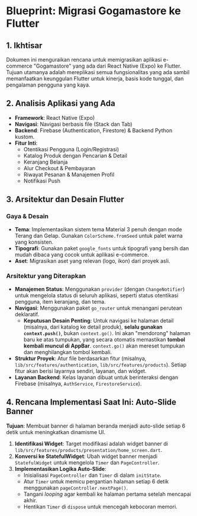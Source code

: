 # Blueprint: Migrasi Gogamastore ke Flutter

## 1. Ikhtisar

Dokumen ini menguraikan rencana untuk memigrasikan aplikasi e-commerce "Gogamastore" yang ada dari React Native (Expo) ke Flutter. Tujuan utamanya adalah mereplikasi semua fungsionalitas yang ada sambil memanfaatkan keunggulan Flutter untuk kinerja, basis kode tunggal, dan pengalaman pengguna yang kaya.

## 2. Analisis Aplikasi yang Ada

- **Framework**: React Native (Expo)
- **Navigasi**: Navigasi berbasis file (Stack dan Tab)
- **Backend**: Firebase (Authentication, Firestore) & Backend Python kustom.
- **Fitur Inti**:
    - Otentikasi Pengguna (Login/Registrasi)
    - Katalog Produk dengan Pencarian & Detail
    - Keranjang Belanja
    - Alur Checkout & Pembayaran
    - Riwayat Pesanan & Manajemen Profil
    - Notifikasi Push

## 3. Arsitektur dan Desain Flutter

### Gaya & Desain

- **Tema**: Implementasikan sistem tema Material 3 penuh dengan mode Terang dan Gelap. Gunakan `ColorScheme.fromSeed` untuk palet warna yang konsisten.
- **Tipografi**: Gunakan paket `google_fonts` untuk tipografi yang bersih dan mudah dibaca yang cocok untuk aplikasi e-commerce.
- **Aset**: Migrasikan aset yang relevan (logo, ikon) dari proyek asli.

### Arsitektur yang Diterapkan

- **Manajemen Status**: Menggunakan `provider` (dengan `ChangeNotifier`) untuk mengelola status di seluruh aplikasi, seperti status otentikasi pengguna, item keranjang, dan tema.
- **Navigasi**: Menggunakan paket `go_router` untuk menangani perutean deklaratif. 
    - **Keputusan Desain Penting**: Untuk navigasi ke halaman detail (misalnya, dari katalog ke detail produk), **selalu gunakan `context.push()`**, bukan `context.go()`. Ini akan "mendorong" halaman baru ke atas tumpukan, yang secara otomatis memastikan **tombol kembali muncul di AppBar**. `context.go()` akan mereset tumpukan dan menghilangkan tombol kembali.
- **Struktur Proyek**: Atur file berdasarkan fitur (misalnya, `lib/src/features/authentication`, `lib/src/features/products`). Setiap fitur akan berisi layarnya sendiri, layanan, dan widget.
- **Layanan Backend**: Kelas layanan dibuat untuk berinteraksi dengan Firebase (misalnya, `AuthService`, `FirestoreService`).

## 4. Rencana Implementasi Saat Ini: Auto-Slide Banner

**Tujuan**: Membuat banner di halaman beranda menjadi auto-slide setiap 6 detik untuk meningkatkan dinamisme UI.

1.  **Identifikasi Widget**: Target modifikasi adalah widget banner di `lib/src/features/products/presentation/home_screen.dart`.
2.  **Konversi ke StatefulWidget**: Ubah widget banner menjadi `StatefulWidget` untuk mengelola `Timer` dan `PageController`.
3.  **Implementasikan Logika Auto-Slide**:
    - Inisialisasi `PageController` dan `Timer` di dalam `initState`.
    - Atur `Timer` untuk memicu pergantian halaman setiap 6 detik menggunakan `pageController.nextPage()`.
    - Tangani *looping* agar kembali ke halaman pertama setelah mencapai akhir.
    - Hentikan `Timer` di `dispose` untuk mencegah kebocoran memori.

